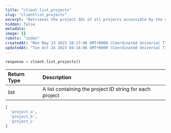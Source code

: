 ```yaml
---
title: "client.list_projects"
slug: "clientlist_projects"
excerpt: "Retrieves the project IDs of all projects accessible by the user."
hidden: false
metadata: 
image: []
robots: "index"
createdAt: "Mon May 23 2022 16:17:06 GMT+0000 (Coordinated Universal Time)"
updatedAt: "Tue Oct 24 2023 04:14:06 GMT+0000 (Coordinated Universal Time)"
---
```

```python Usage
response = client.list_projects()
```



| Return Type | Description                                              |
| :---------- | :------------------------------------------------------- |
| list        | A list containing the project ID string for each project |

```python Response
[
  'project_a',
  'project_b',
  'project_c'
]
```